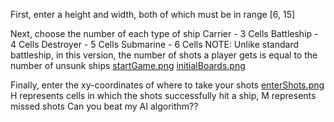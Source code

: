 First, enter a height and width, both of which must be in range [6, 15]

Next, choose the number of each type of ship
Carrier - 3 Cells
Battleship - 4 Cells
Destroyer - 5 Cells
Submarine - 6 Cells
NOTE: Unlike standard battleship, in this version, 
the number of shots a player gets is equal to the number of unsunk ships
[startGame.png](src/main/resources/startGame.png)
[initialBoards.png](src/main/resources/initialBoards.png)

Finally, enter the xy-coordinates of where to take your shots
[enterShots.png](src/main/resources/enterShots.png)
H represents cells in which the shots successfully hit a ship,
M represents missed shots
Can you beat my AI algorithm??